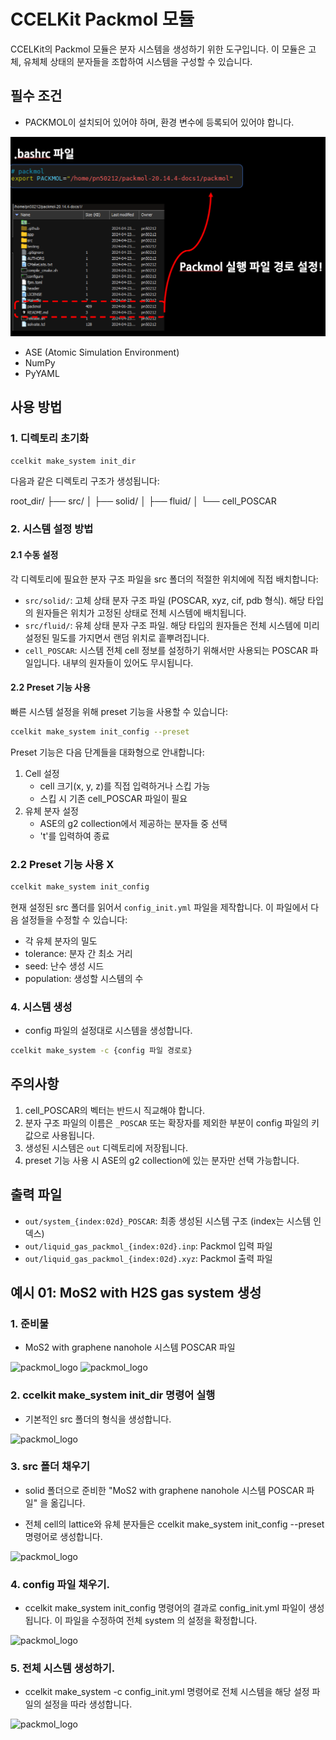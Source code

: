 # CCELKit Packmol 모듈

CCELKit의 Packmol 모듈은 분자 시스템을 생성하기 위한 도구입니다. 이 모듈은 고체, 유체체 상태의 분자들을 조합하여 시스템을 구성할 수 있습니다.

## 필수 조건

- PACKMOL이 설치되어 있어야 하며, 환경 변수에 등록되어 있어야 합니다.

![packmol_logo](./images/packmol_image_01.png)


- ASE (Atomic Simulation Environment)
- NumPy
- PyYAML

## 사용 방법

### 1. 디렉토리 초기화

```bash
ccelkit make_system init_dir
```

다음과 같은 디렉토리 구조가 생성됩니다:

root_dir/
├── src/
│ ├── solid/
│ ├── fluid/
│ └── cell_POSCAR


### 2. 시스템 설정 방법

#### 2.1 수동 설정
각 디렉토리에 필요한 분자 구조 파일을 src 폴더의 적절한 위치에에 직접 배치합니다:
- `src/solid/`: 고체 상태 분자 구조 파일 (POSCAR, xyz, cif, pdb 형식). 해당 타입의 원자들은 위치가 고정된 상태로 전체 시스템에 배치됩니다.
- `src/fluid/`: 유체 상태 분자 구조 파일. 해당 타입의 원자들은 전체 시스템에 미리 설정된 밀도를 가지면서 랜덤 위치로 흩뿌려집니다.
- `cell_POSCAR`: 시스템 전체 cell 정보를 설정하기 위해서만 사용되는 POSCAR 파일입니다. 내부의 원자들이 있어도 무시됩니다. 

#### 2.2 Preset 기능 사용
빠른 시스템 설정을 위해 preset 기능을 사용할 수 있습니다:

```bash
ccelkit make_system init_config --preset
```

Preset 기능은 다음 단계들을 대화형으로 안내합니다:
1. Cell 설정
   - cell 크기(x, y, z)를 직접 입력하거나 스킵 가능
   - 스킵 시 기존 cell_POSCAR 파일이 필요
2. 유체 분자 설정
   - ASE의 g2 collection에서 제공하는 분자들 중 선택
   - 't'를 입력하여 종료

### 2.2 Preset 기능 사용 X

```bash
ccelkit make_system init_config
```

현재 설정된 src 폴더를 읽어서 `config_init.yml` 파일을 제작합니다. 이 파일에서 다음 설정들을 수정할 수 있습니다:
- 각 유체 분자의 밀도
- tolerance: 분자 간 최소 거리
- seed: 난수 생성 시드
- population: 생성할 시스템의 수

### 4. 시스템 생성
- config 파일의 설정대로 시스템을 생성합니다.


```bash
ccelkit make_system -c {config 파일 경로로}
```


## 주의사항

1. cell_POSCAR의 벡터는 반드시 직교해야 합니다.
2. 분자 구조 파일의 이름은 `_POSCAR` 또는 확장자를 제외한 부분이 config 파일의 키값으로 사용됩니다.
3. 생성된 시스템은 `out` 디렉토리에 저장됩니다.
4. preset 기능 사용 시 ASE의 g2 collection에 있는 분자만 선택 가능합니다.

## 출력 파일

- `out/system_{index:02d}_POSCAR`: 최종 생성된 시스템 구조 (index는 시스템 인덱스)
- `out/liquid_gas_packmol_{index:02d}.inp`: Packmol 입력 파일
- `out/liquid_gas_packmol_{index:02d}.xyz`: Packmol 출력 파일


## 예시 01: MoS2 with H2S gas system 생성

### 1. 준비물
- MoS2 with graphene nanohole 시스템 POSCAR 파일

![packmol_logo](./images/image_02_top.png)
![packmol_logo](./images/image_03_sidex.png)


### 2. ccelkit make_system init_dir 명령어 실행
- 기본적인 src 폴더의 형식을 생성합니다.

![packmol_logo](./images/image_04.png)

### 3. src 폴더 채우기
- solid 폴더으로 준비한 "MoS2 with graphene nanohole 시스템 POSCAR 파일" 을 옮깁니다.

- 전체 cell의 lattice와 유체 분자들은 ccelkit make_system init_config --preset 명령어로 생성합니다.


![packmol_logo](./images/image_05.png)

### 4. config 파일 채우기.
- ccelkit make_system init_config 명령어의 결과로 config_init.yml 파일이 생성됩니다. 이 파일을 수정하여 전체 system 의 설정을 확정합니다.

![packmol_logo](./images/image_06.png)

### 5. 전체 시스템 생성하기.
- ccelkit make_system -c config_init.yml 명령어로 전체 시스템을 해당 설정 파일의 설정을 따라 생성합니다.

![packmol_logo](./images/image_07.png)